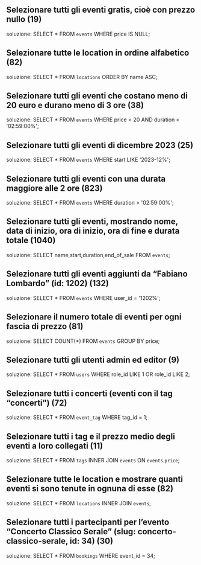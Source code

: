 ## Selezionare tutti gli eventi gratis, cioè con prezzo nullo (19)
soluzione: SELECT * FROM `events` WHERE price IS NULL;
## Selezionare tutte le location in ordine alfabetico (82)
soluzione: SELECT * FROM `locations` ORDER BY name ASC;
## Selezionare tutti gli eventi che costano meno di 20 euro e durano meno di 3 ore (38)
soluzione: SELECT * FROM `events` WHERE price < 20 AND duration < '02:59:00%';
## Selezionare tutti gli eventi di dicembre 2023 (25)
soluzione: SELECT * FROM `events` WHERE start LIKE '2023-12%';
## Selezionare tutti gli eventi con una durata maggiore alle 2 ore (823)
soluzione: SELECT * FROM `events` WHERE duration > '02:59:00%';
## Selezionare tutti gli eventi, mostrando nome, data di inizio, ora di inizio, ora di fine e durata totale (1040)
soluzione: SELECT name,start,duration,end_of_sale FROM `events`;
## Selezionare tutti gli eventi aggiunti da “Fabiano Lombardo” (id: 1202) (132)
soluzione: SELECT * FROM `events` WHERE user_id = '1202%';
## Selezionare il numero totale di eventi per ogni fascia di prezzo (81)
soluzione: SELECT COUNT(*) FROM `events` GROUP BY price;
## Selezionare tutti gli utenti admin ed editor (9)
soluzione: SELECT * FROM `users` WHERE role_id LIKE 1 OR role_id LIKE 2;
## Selezionare tutti i concerti (eventi con il tag “concerti”) (72)
soluzione: SELECT * FROM `event_tag` WHERE tag_id = 1;
## Selezionare tutti i tag e il prezzo medio degli eventi a loro collegati (11)
soluzione: SELECT * FROM `tags` INNER JOIN `events` ON `events`.`price`;
## Selezionare tutte le location e mostrare quanti eventi si sono tenute in ognuna di esse (82)
soluzione: SELECT * FROM `locations` INNER JOIN `events`;
## Selezionare tutti i partecipanti per l’evento “Concerto Classico Serale” (slug: concerto-classico-serale, id: 34) (30)
soluzione: SELECT * FROM `bookings` WHERE event_id = 34; 